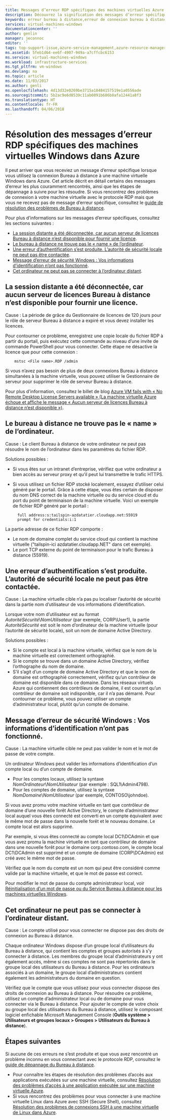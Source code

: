 ```yaml
---
title: Messages d’erreur RDP spécifiques des machines virtuelles Azure | Microsoft Docs
description: Découvrez la signification des messages d’erreur spécifiques que vous pouvez recevoir lorsque vous essayez d’utiliser la connexion Bureau à distance à une machine virtuelle Windows dans Azure
keywords: erreur bureau à distance,erreur de connexion bureau à distance,impossible se connecter à la machine virtuelle,résolution des problèmes de connexion bureau à distance
services: virtual-machines-windows
documentationcenter: ''
author: genlin
manager: jeconnoc
editor: ''
tags: top-support-issue,azure-service-management,azure-resource-manager
ms.assetid: 5feb1d64-ee6f-4907-949a-a7cffcbc6153
ms.service: virtual-machines-windows
ms.workload: infrastructure-services
ms.tgt_pltfrm: vm-windows
ms.devlang: na
ms.topic: article
ms.date: 11/03/2017
ms.author: genli
ms.openlocfilehash: 4d13d32e0269be3715a18484157519e1a0556ade
ms.sourcegitcommit: 5b2ac9e6d8539c11ab0891b686b8afa12441a8f3
ms.translationtype: HT
ms.contentlocale: fr-FR
ms.lasthandoff: 04/06/2018
---
```

# <a name="troubleshooting-specific-rdp-error-messages-to-a-windows-vm-in-azure"></a>Résolution des messages d’erreur RDP spécifiques des machines virtuelles Windows dans Azure
Il peut arriver que vous receviez un message d’erreur spécifique lorsque vous utilisez la connexion Bureau à distance à une machine virtuelle Windows dans Azure. Cet article décrit en détail certains des messages d’erreur les plus couramment rencontrés, ainsi que les étapes de dépannage à suivre pour les résoudre. Si vous rencontrez des problèmes de connexion à votre machine virtuelle avec le protocole RDP mais que vous ne recevez pas de message d’erreur spécifique, consultez le [guide de résolution des problèmes de Bureau à distance](troubleshoot-rdp-connection.md?toc=%2fazure%2fvirtual-machines%2fwindows%2ftoc.json).

Pour plus d’informations sur les messages d’erreur spécifiques, consultez les sections suivantes :

* [La session distante a été déconnectée, car aucun serveur de licences Bureau à distance n’est disponible pour fournir une licence](#rdplicense).
* [Le bureau à distance ne trouve pas le « name » de l’ordinateur](#rdpname).
* [Une erreur d’authentification s’est produite. L’autorité de sécurité locale ne peut pas être contactée](#rdpauth).
* [Message d’erreur de sécurité Windows : Vos informations d’identification n’ont pas fonctionné](#wincred).
* [Cet ordinateur ne peut pas se connecter à l’ordinateur distant](#rdpconnect).

<a id="rdplicense"></a>

## <a name="the-remote-session-was-disconnected-because-there-are-no-remote-desktop-license-servers-available-to-provide-a-license"></a>La session distante a été déconnectée, car aucun serveur de licences Bureau à distance n’est disponible pour fournir une licence.
Cause : La période de grâce du Gestionnaire de licences de 120 jours pour le rôle de serveur Bureau à distance a expiré et vous devez installer les licences.

Pour contourner ce problème, enregistrez une copie locale du fichier RDP à partir du portail, puis exécutez cette commande au niveau d’une invite de commande PowerShell pour vous connecter. Cette étape ne désactive la licence que pour cette connexion :

        mstsc <File name>.RDP /admin

Si vous n’avez pas besoin de plus de deux connexions Bureau à distance simultanées à la machine virtuelle, vous pouvez utiliser le Gestionnaire de serveur pour supprimer le rôle de serveur Bureau à distance.

Pour plus d’information, consultez le billet de blog [Azure VM fails with « No Remote Desktop License Servers available » (La machine virtuelle Azure échoue et affiche le message « Aucun serveur de licences Bureau à distance n’est disponible »)](https://blogs.msdn.microsoft.com/mast/2014/01/21/rdp-to-azure-vm-fails-with-no-remote-desktop-license-servers-available/).

<a id="rdpname"></a>

## <a name="remote-desktop-cant-find-the-computer-name"></a>Le bureau à distance ne trouve pas le « name » de l’ordinateur.
Cause : Le client Bureau à distance de votre ordinateur ne peut pas résoudre le nom de l’ordinateur dans les paramètres du fichier RDP.

Solutions possibles :

* Si vous êtes sur un intranet d’entreprise, vérifiez que votre ordinateur a bien accès au serveur proxy et qu’il peut lui transmettre le trafic HTTPS.
* Si vous utilisez un fichier RDP stocké localement, essayez d’utiliser celui généré par le portail. Grâce à cette étape, vous êtes certain de disposer du nom DNS correct de la machine virtuelle ou du service cloud et du port du point de terminaison de la machine virtuelle. Voici un exemple de fichier RDP généré par le portail :
  
        full address:s:tailspin-azdatatier.cloudapp.net:55919
        prompt for credentials:i:1

La partie adresse de ce fichier RDP comporte :

* Le nom de domaine complet du service cloud qui contient la machine virtuelle ("tailspin-ici azdatatier.cloudapp.NET" dans cet exemple).
* Le port TCP externe du point de terminaison pour le trafic Bureau à distance (55919).

<a id="rdpauth"></a>

## <a name="an-authentication-error-has-occurred-the-local-security-authority-cannot-be-contacted"></a>Une erreur d’authentification s’est produite. L’autorité de sécurité locale ne peut pas être contactée.
Cause : La machine virtuelle cible n’a pas pu localiser l’autorité de sécurité dans la partie nom d’utilisateur de vos informations d’identification.

Lorsque votre nom d’utilisateur est au format *AutoritéSécurité*\\*NomUtilisateur* (par exemple, CORP\User1), la partie *AutoritéSécurité* est soit le nom d’ordinateur de la machine virtuelle (pour l’autorité de sécurité locale), soit un nom de domaine Active Directory.

Solutions possibles :

* Si le compte est local à la machine virtuelle, vérifiez que le nom de la machine virtuelle est correctement orthographié.
* Si le compte se trouve dans un domaine Active Directory, vérifiez l’orthographe du nom de domaine.
* S’il s’agit d’un compte de domaine Active Directory et que le nom de domaine est orthographié correctement, vérifiez qu’un contrôleur de domaine est disponible dans ce domaine. Dans les réseaux virtuels Azure qui contiennent des contrôleurs de domaine, il est courant qu’un contrôleur de domaine soit indisponible, car il n’a pas démarré. Pour contourner ce problème, vous pouvez utiliser un compte d’administrateur local, plutôt qu’un compte de domaine.

<a id="wincred"></a>

## <a name="windows-security-error-your-credentials-did-not-work"></a>Message d’erreur de sécurité Windows : Vos informations d’identification n’ont pas fonctionné.
Cause : La machine virtuelle cible ne peut pas valider le nom et le mot de passe de votre compte.

Un ordinateur Windows peut valider les informations d’identification d’un compte local ou d’un compte de domaine.

* Pour les comptes locaux, utilisez la syntaxe *NomOrdinateur*\\*NomUtilisateur* (par exemple : SQL1\Admin4798).
* Pour les comptes de domaine, utilisez la syntaxe *NomDomaine*\\*NomUtilisateur* (par exemple, CONTOSO\johndoe).

Si vous avez promu votre machine virtuelle en tant que contrôleur de domaine d’une nouvelle forêt Active Directory, le compte d’administrateur local auquel vous êtes connecté est converti en un compte équivalent avec le même mot de passe dans la nouvelle forêt et le nouveau domaine. Le compte local est alors supprimé.

Par exemple, si vous êtes connecté au compte local DC1\DCAdmin et que vous avez promu la machine virtuelle en tant que contrôleur de domaine dans une nouvelle forêt pour le domaine corp.contoso.com, le compte local DC1\DCAdmin est supprimé et un compte de domaine (CORP\DCAdmin) est créé avec le même mot de passe.

Vérifiez que le nom du compte est un nom qui peut être considéré comme valide par la machine virtuelle, et que le mot de passe est correct.

Pour modifier le mot de passe du compte administrateur local, voir [Réinitialisation d’un mot de passe ou du Service Bureau à distance pour les machines virtuelles Windows](reset-rdp.md?toc=%2fazure%2fvirtual-machines%2fwindows%2ftoc.json).

<a id="rdpconnect"></a>

## <a name="this-computer-cant-connect-to-the-remote-computer"></a>Cet ordinateur ne peut pas se connecter à l’ordinateur distant.
Cause : Le compte utilisé pour vous connecter ne dispose pas des droits de connexion au Bureau à distance.

Chaque ordinateur Windows dispose d’un groupe local d’utilisateurs du Bureau à distance, qui contient les comptes et groupes autorisés à s’y connecter à distance. Les membres du groupe local d’administrateurs y ont également accès, même si ces comptes ne sont pas répertoriés dans le groupe local des utilisateurs du Bureau à distance. Pour les ordinateurs associés à un domaine, le groupe local d’administrateurs contient également les administrateurs du domaine en question.

Vérifiez que le compte que vous utilisez pour vous connecter dispose des droits de connexion au Bureau à distance. Pour résoudre ce problème, utilisez un compte d’administrateur local ou de domaine pour vous connecter via le Bureau à distance. Pour ajouter le compte de votre choix au groupe local des utilisateurs du Bureau à distance, utilisez le composant logiciel enfichable Microsoft Management Console (**Outils système > Utilisateurs et groupes locaux > Groupes > Utilisateurs du Bureau à distance**).

## <a name="next-steps"></a>Étapes suivantes
Si aucune de ces erreurs ne s’est produite et que vous avez rencontré un problème inconnu en vous connectant avec le protocole RDP, consultez le [guide de dépannage du Bureau à distance](troubleshoot-rdp-connection.md?toc=%2fazure%2fvirtual-machines%2fwindows%2ftoc.json).

* Pour connaître les étapes de résolution des problèmes d’accès aux applications exécutées sur une machine virtuelle, consultez [Résolution des problèmes d’accès à une application exécutée sur une machine virtuelle Azure](../linux/troubleshoot-app-connection.md?toc=%2fazure%2fvirtual-machines%2flinux%2ftoc.json).
* Si vous rencontrez des problèmes pour vous connecter à une machine virtuelle Linux dans Azure avec SSH (Secure Shell), consultez [Résolution des problèmes de connexions SSH à une machine virtuelle de Linux dans Azure](../linux/troubleshoot-ssh-connection.md?toc=%2fazure%2fvirtual-machines%2flinux%2ftoc.json).

